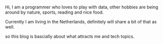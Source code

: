 Hi, I am a programmer who loves to play with data, other hobbies are being around by nature, sports, reading and nice food.  

Currently I am living in the Netherlands, definitely will share a bit of that as well.

so this blog is bascially about what attracts me and tech topics.
